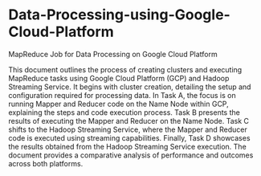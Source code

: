 # Data-Processing-using-Google-Cloud-Platform
MapReduce Job for Data Processing on Google Cloud Platform

This document outlines the process of creating clusters and executing MapReduce tasks using Google Cloud Platform (GCP) and Hadoop Streaming Service. It begins with cluster creation, detailing the setup and configuration required for processing data. In Task A, the focus is on running Mapper and Reducer code on the Name Node within GCP, explaining the steps and code execution process. Task B presents the results of executing the Mapper and Reducer on the Name Node. Task C shifts to the Hadoop Streaming Service, where the Mapper and Reducer code is executed using streaming capabilities. Finally, Task D showcases the results obtained from the Hadoop Streaming Service execution. The document provides a comparative analysis of performance and outcomes across both platforms.
